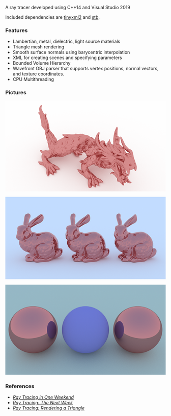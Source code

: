 A ray tracer developed using C++14 and Visual Studio 2019


Included dependencies are [tinyxml2](https://github.com/leethomason/tinyxml2) and [stb](https://github.com/nothings/stb). 



### Features

* Lambertian, metal, dielectric, light source materials
* Triangle mesh rendering
* Smooth surface normals using barycentric interpolation
* XML for creating scenes and specifying parameters 
* Bounded Volume Hierarchy
* Wavefront OBJ parser that supports vertex positions, normal vectors, and texture coordinates.
* CPU Multithreading

### Pictures 

[<img src="https://raw.githubusercontent.com/azer89/Reza_Raytracer/master/results/metal_dragon_600.png">](https://raw.githubusercontent.com/azer89/Reza_Raytracer/master/results/metal_dragon.png)

[<img src="https://raw.githubusercontent.com/azer89/Reza_Raytracer/master/results/three_bunnies_600.png">](https://raw.githubusercontent.com/azer89/Reza_Raytracer/master/results/three_bunnies.png)

[<img src="https://raw.githubusercontent.com/azer89/Reza_Raytracer/master/results/three_spheres_600.png">](https://raw.githubusercontent.com/azer89/Reza_Raytracer/master/results/three_spheres.png)

### References
* [_Ray Tracing in One Weekend_](https://raytracing.github.io/books/RayTracingInOneWeekend.html)
* [_Ray Tracing: The Next Week_](https://raytracing.github.io/books/RayTracingTheNextWeek.html)
* [_Ray Tracing: Rendering a Triangle_](https://www.scratchapixel.com/lessons/3d-basic-rendering/ray-tracing-rendering-a-triangle)
